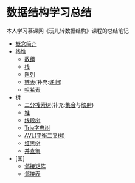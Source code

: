 # 数据结构学习总结
本人学习慕课网《玩儿转数据结构》课程的总结笔记
* [概念简介](https://github.com/Ywfy/Learning-Data-Structure/blob/master/Introduction.md)
* 线性
  * [数组](https://github.com/Ywfy/Learning-Data-Structure/blob/master/Arrays/README.md)
  * [栈](https://github.com/Ywfy/Learning-Data-Structure/blob/master/Stack%20And%20Queue/README.md)
  * [队列](https://github.com/Ywfy/Learning-Data-Structure/blob/master/Stack%20And%20Queue/Queue.md)
  * [链表](https://github.com/Ywfy/Learning-Data-Structure/blob/master/List/README.md)(补充:[递归](https://github.com/Ywfy/Learning-Data-Structure/blob/master/List/Recursion.md))
  * [哈希表]()
* 树
  * [二分搜索树](https://github.com/Ywfy/Learning-Data-Structure/blob/master/Binary%20Search%20Tree/README.md)(补充:[集合](https://github.com/Ywfy/Learning-Data-Structure/blob/master/Set%20and%20Map/README.md#%E9%9B%86%E5%90%88)与[映射](https://github.com/Ywfy/Learning-Data-Structure/blob/master/Set%20and%20Map/Map.md))
  * [堆](https://github.com/Ywfy/Learning-Data-Structure/blob/master/Heap/README.md)
  * [线段树](https://github.com/Ywfy/Learning-Data-Structure/blob/master/Segment%20tree/README.md)
  * [Trie字典树]()
  * [AVL(平衡二叉树)]()
  * [红黑树]()
  * [并查集]()
* [图]
  * [邻接矩阵]()
  * [邻接表]()
  
